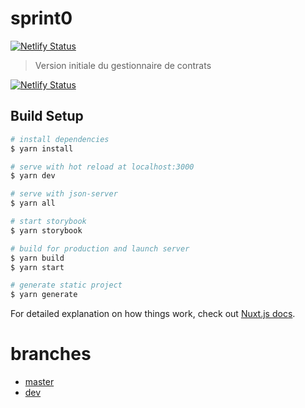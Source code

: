 # sprint0

[![Netlify Status](
https://api.netlify.com/api/v1/badges/e5a68325-2905-4083-a1e0-e39781833902/deploy-status
)](
https://app.netlify.com/sites/sprint0/deploys
)

> Version initiale du gestionnaire de contrats

[![Netlify Status](https://api.netlify.com/api/v1/badges/e5a68325-2905-4083-a1e0-e39781833902/deploy-status)](https://app.netlify.com/sites/sprint0/deploys)

## Build Setup

```bash
# install dependencies
$ yarn install

# serve with hot reload at localhost:3000
$ yarn dev

# serve with json-server
$ yarn all

# start storybook
$ yarn storybook

# build for production and launch server
$ yarn build
$ yarn start

# generate static project
$ yarn generate
```

For detailed explanation on how things work, check out [Nuxt.js docs](https://nuxtjs.org).

# branches

* [master](https://gestion.flexup.org)
* [dev](https://qualif.flexup.org)